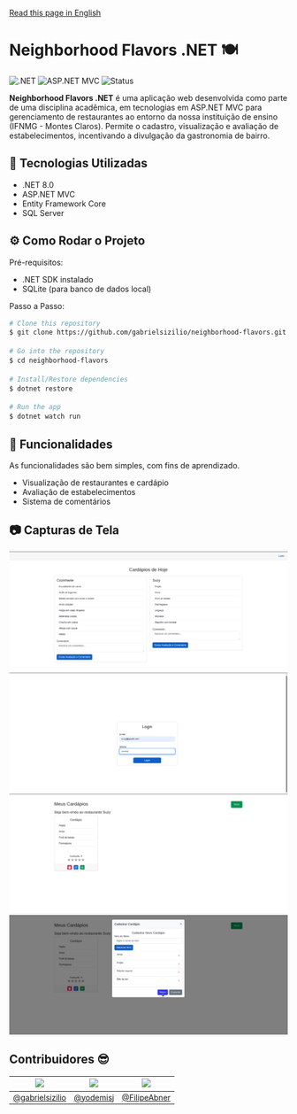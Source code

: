 [Read this page in English](README-en.md)

# Neighborhood Flavors .NET 🍽️
![.NET](https://img.shields.io/badge/.NET-8.0-blueviolet)
![ASP.NET MVC](https://img.shields.io/badge/ASP.NET-MVC-blue)
![Status](https://img.shields.io/badge/Status-Em%20Desenvolvimento-yellow)

**Neighborhood Flavors .NET** é uma aplicação web desenvolvida como parte de uma disciplina acadêmica, em tecnologias em ASP.NET MVC para gerenciamento de restaurantes ao entorno da nossa instituição de ensino (IFNMG - Montes Claros).
Permite o cadastro, visualização e avaliação de estabelecimentos, incentivando a divulgação da gastronomia de bairro.

## 🚀 Tecnologias Utilizadas
- .NET 8.0
- ASP.NET MVC
- Entity Framework Core
- SQL Server


## ⚙️ Como Rodar o Projeto
Pré-requisitos:
- .NET SDK instalado
- SQLite (para banco de dados local)

Passo a Passo:
   ```bash
   # Clone this repository
   $ git clone https://github.com/gabrielsizilio/neighborhood-flavors.git

   # Go into the repository
   $ cd neighborhood-flavors

   # Install/Restore dependencies
   $ dotnet restore

   # Run the app
   $ dotnet watch run
   ```

## 🎯 Funcionalidades
As funcionalidades são bem simples, com fins de aprendizado.

- Visualização de restaurantes e cardápio
- Avaliação de estabelecimentos
- Sistema de comentários

## 📷 Capturas de Tela
![Logo da Aplicação](./images/Screenshot_1.png)
![Logo da Aplicação](./images/Screenshot_2.png)
![Logo da Aplicação](./images/Screenshot_3.png)
![Logo da Aplicação](./images/Screenshot_4.png)

## Contribuidores 😎

| <img src="https://github.com/gabrielsizilio.png" width="60px;"/> | <img src="https://github.com/yodemisj.png" width="60px;"/> | <img src="https://github.com/filipeAbner.png" width="60px;"/> |
|:---:|:---:|:---:|
| [@gabrielsizilio](https://github.com/gabrielsizilio) | [@yodemisj](https://github.com/yodemisj) | [@FilipeAbner](https://github.com/FilipeAbner) |
